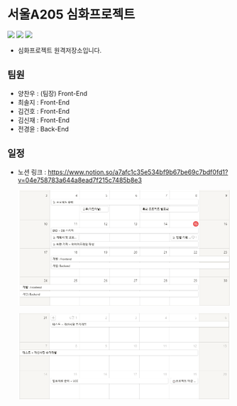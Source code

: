 # 서울A205 심화프로젝트
![](https://img.shields.io/badge/version-0.0.0-green.svg) ![](https://img.shields.io/badge/created__at-20.05.06-yellow.svg) ![](https://img.shields.io/badge/updated__at-20.05.06-blue.svg) 

- 심화프로젝트 원격저장소입니다. 



## 팀원
- 양찬우 : (팀장) Front-End
- 최솔지 : Front-End
- 김건호 : Front-End
- 김신재 : Front-End
- 전경윤 : Back-End



## 일정

- 노션 링크 : https://www.notion.so/a7afc1c35e534bf9b67be69c7bdf0fd1?v=04e758783a644a8ead7f215c7485b8e3

  ![image-20200515142041810](readme_img/image-20200515142041810.png)

  ![image-20200515142208557](readme_img/image-20200515142208557.png)


